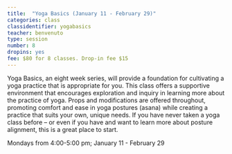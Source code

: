 ```yaml
---
title:  "Yoga Basics (January 11 - February 29)"
categories: class
classidentifier: yogabasics
teacher: benvenuto
type: session
number: 8
dropins: yes
fee: $80 for 8 classes. Drop-in fee $15
---
```

Yoga Basics, an eight week series, will provide a foundation for cultivating a yoga practice that is appropriate for you. This class offers a supportive environment that encourages exploration and inquiry  in learning more about the practice of yoga. Props and modifications are offered throughout, promoting comfort and ease in yoga postures (asana) while creating a practice that suits your own, unique needs.   If you have never taken a yoga class before – or even if you have and want to learn more about posture alignment, this is a great place to start.

Mondays from 4:00-5:00 pm; January 11 - February 29
